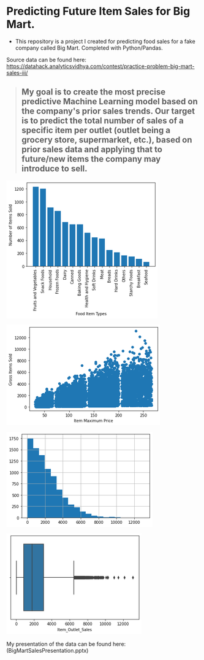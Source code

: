 # Predicting Future Item Sales for Big Mart.
- This repository is a project I created for predicting food sales for a fake company called Big Mart. Completed with Python/Pandas.

Source data can be found here: https://datahack.analyticsvidhya.com/contest/practice-problem-big-mart-sales-iii/

> ## My goal is to create the most precise predictive Machine Learning model based on the company's prior sales trends. Our target is to predict the total number of sales of a specific item per outlet (outlet being a grocery store, supermarket, etc.), based on prior sales data and applying that to future/new items the company may introduce to sell.

![Types of Items Sold in our Dataset](images/ItemSalesBar.png)

![Item Price vs. Sales Volume](images/ItemMRPScatter.png)

![Histogram of Sales Trend](images/ItemHist.png)

![Boxplot of Sales Trend](images/ItemBoxplot.png)

My presentation of the data can be found here: (BigMartSalesPresentation.pptx)


